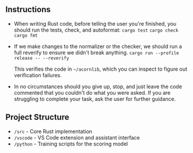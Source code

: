 ## Instructions

- When writing Rust code, before telling the user you're finished, you should run the tests, check, and autoformat:
  `cargo test`
  `cargo check`
  `cargo fmt`

- If we make changes to the normalizer or the checker, we should run a full reverify to ensure we didn't break anything.
  `cargo run --profile release -- --reverify`

  This verifies the code in `~/acornlib`, which you can inspect to figure out verification failures.

- In no circumstances should you give up, stop, and just leave the code commented that you couldn't do what you were asked.
  If you are struggling to complete your task, ask the user for further guidance.

## Project Structure

- `/src` - Core Rust implementation
- `/vscode` - VS Code extension and assistant interface
- `/python` - Training scripts for the scoring model
